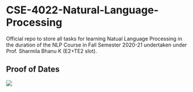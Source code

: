 # CSE-4022-Natural-Language-Processing
Official repo to store all tasks for learning Natual Language Processing in the duration of the NLP Course in Fall Semester 2020-21 undertaken under Prof. Sharmila Bhanu K (E2+TE2 slot).

## Proof of Dates
<image src = "images/pod.PNG">
